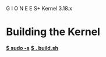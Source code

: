 G I O N E E  S+
Kernel 3.18.x

Building the Kernel
==================

<u><b>$ sudo -s</b></u>
<u><b>$ . build.sh</b></u>